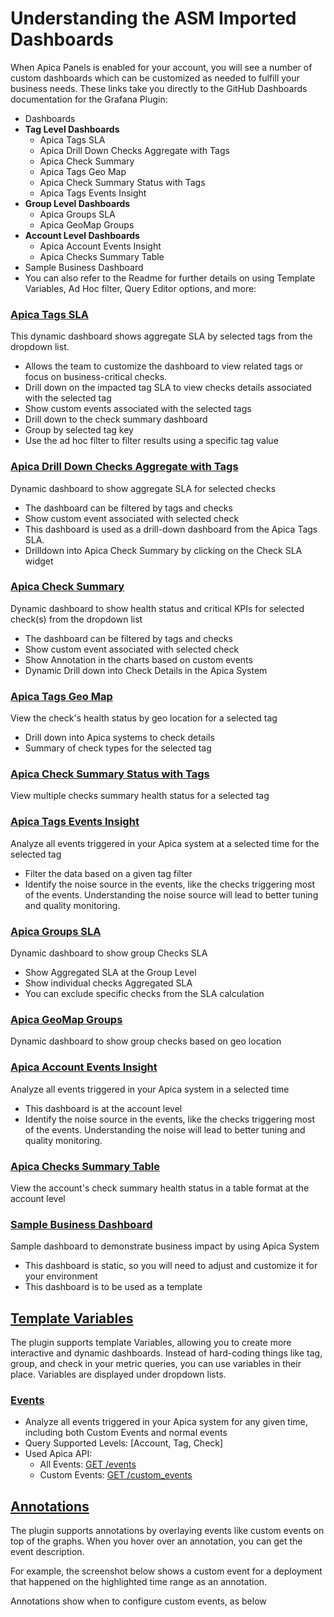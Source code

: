# Understanding the ASM Imported Dashboards

When Apica Panels is enabled for your account, you will see a number of custom dashboards which can be customized as needed to fulfill your business needs. These links take you directly to the GitHub Dashboards documentation for the Grafana Plugin:

* Dashboards
* **Tag Level Dashboards**
  * Apica Tags SLA
  * Apica Drill Down Checks Aggregate with Tags
  * Apica Check Summary
  * Apica Tags Geo Map
  * Apica Check Summary Status with Tags
  * Apica Tags Events Insight
* **Group Level Dashboards**
  * Apica Groups SLA
  * Apica GeoMap Groups
* **Account Level Dashboards**
  * Apica Account Events Insight
  * Apica Checks Summary Table
* Sample Business Dashboard
* You can also refer to the Readme for further details on using Template Variables, Ad Hoc filter, Query Editor options, and more:



### [Apica Tags SLA](https://apicasystem.github.io/apica-grafana/#apica-tags-sla) <a href="#understandingtheasmimporteddashboards-apicatagssla" id="understandingtheasmimporteddashboards-apicatagssla"></a>

This dynamic dashboard shows aggregate SLA by selected tags from the dropdown list.

* Allows the team to customize the dashboard to view related tags or focus on business-critical checks.
* Drill down on the impacted tag SLA to view checks details associated with the selected tag
* Show custom events associated with the selected tags
* Drill down to the check summary dashboard
* Group by selected tag key
* Use the ad hoc filter to filter results using a specific tag value



### [Apica Drill Down Checks Aggregate with Tags](https://apicasystem.github.io/apica-grafana/#apica-drill-down-checks-aggregate-with-tags) <a href="#understandingtheasmimporteddashboards-apicadrilldownchecksaggregatewithtags" id="understandingtheasmimporteddashboards-apicadrilldownchecksaggregatewithtags"></a>

Dynamic dashboard to show aggregate SLA for selected checks

* The dashboard can be filtered by tags and checks
* Show custom event associated with selected check
* This dashboard is used as a drill-down dashboard from the Apica Tags SLA.
* Drilldown into Apica Check Summary by clicking on the Check SLA widget

### [Apica Check Summary](https://apicasystem.github.io/apica-grafana/#apica-check-summary) <a href="#understandingtheasmimporteddashboards-apicachecksummary" id="understandingtheasmimporteddashboards-apicachecksummary"></a>

Dynamic dashboard to show health status and critical KPIs for selected check(s) from the dropdown list

* The dashboard can be filtered by tags and checks
* Show custom event associated with selected check
* Show Annotation in the charts based on custom events
* Dynamic Drill down into Check Details in the Apica System



### [Apica Tags Geo Map](https://apicasystem.github.io/apica-grafana/#apica-tags-geo-map) <a href="#understandingtheasmimporteddashboards-apicatagsgeomap" id="understandingtheasmimporteddashboards-apicatagsgeomap"></a>

View the check's health status by geo location for a selected tag

* Drill down into Apica systems to check details
* Summary of check types for the selected tag



### [Apica Check Summary Status with Tags](https://apicasystem.github.io/apica-grafana/#apica-check-summary-status-with-tags) <a href="#understandingtheasmimporteddashboards-apicachecksummarystatuswithtags" id="understandingtheasmimporteddashboards-apicachecksummarystatuswithtags"></a>

View multiple checks summary health status for a selected tag



### [Apica Tags Events Insight](https://apicasystem.github.io/apica-grafana/#apica-tags-events-insight) <a href="#understandingtheasmimporteddashboards-apicatagseventsinsight" id="understandingtheasmimporteddashboards-apicatagseventsinsight"></a>

Analyze all events triggered in your Apica system at a selected time for the selected tag

* Filter the data based on a given tag filter
* Identify the noise source in the events, like the checks triggering most of the events. Understanding the noise source will lead to better tuning and quality monitoring.



### [Apica Groups SLA](https://apicasystem.github.io/apica-grafana/#apica-groups-sla) <a href="#understandingtheasmimporteddashboards-apicagroupssla" id="understandingtheasmimporteddashboards-apicagroupssla"></a>

Dynamic dashboard to show group Checks SLA

* Show Aggregated SLA at the Group Level
* Show individual checks Aggregated SLA
* You can exclude specific checks from the SLA calculation



### [Apica GeoMap Groups](https://apicasystem.github.io/apica-grafana/#apica-geomap-groups) <a href="#understandingtheasmimporteddashboards-apicageomapgroups" id="understandingtheasmimporteddashboards-apicageomapgroups"></a>

Dynamic dashboard to show group checks based on geo location



### [Apica Account Events Insight](https://apicasystem.github.io/apica-grafana/#apica-account-events-insight) <a href="#understandingtheasmimporteddashboards-apicaaccounteventsinsight" id="understandingtheasmimporteddashboards-apicaaccounteventsinsight"></a>

Analyze all events triggered in your Apica system in a selected time

* This dashboard is at the account level
* Identify the noise source in the events, like the checks triggering most of the events. Understanding the noise will lead to better tuning and quality monitoring.



### [Apica Checks Summary Table](https://apicasystem.github.io/apica-grafana/#apica-checks-summary-table) <a href="#understandingtheasmimporteddashboards-apicacheckssummarytable" id="understandingtheasmimporteddashboards-apicacheckssummarytable"></a>

View the account's check summary health status in a table format at the account level



### [Sample Business Dashboard](https://apicasystem.github.io/apica-grafana/#sample-business-dashboard) <a href="#understandingtheasmimporteddashboards-samplebusinessdashboard" id="understandingtheasmimporteddashboards-samplebusinessdashboard"></a>

Sample dashboard to demonstrate business impact by using Apica System

* This dashboard is static, so you will need to adjust and customize it for your environment
* This dashboard is to be used as a template



## [Template Variables](https://apicasystem.github.io/apica-grafana/#template-variables) <a href="#understandingtheasmimporteddashboards-templatevariables" id="understandingtheasmimporteddashboards-templatevariables"></a>

The plugin supports template Variables, allowing you to create more interactive and dynamic dashboards. Instead of hard-coding things like tag, group, and check in your metric queries, you can use variables in their place. Variables are displayed under dropdown lists.

### [Events](https://apicasystem.github.io/apica-grafana/#events) <a href="#understandingtheasmimporteddashboards-events" id="understandingtheasmimporteddashboards-events"></a>

* Analyze all events triggered in your Apica system for any given time, including both Custom Events and normal events
* Query Supported Levels: \[Account, Tag, Check]
* Used Apica API:
  * All Events: [GET /events](https://api-wpm2.apicasystem.com/v3/help#href-CustomEvents)
  * Custom Events: [GET /custom\_events](https://api-wpm2.apicasystem.com/v3/help#href-CustomEvents)

## [Annotations](https://apicasystem.github.io/apica-grafana/#annotations) <a href="#understandingtheasmimporteddashboards-annotations" id="understandingtheasmimporteddashboards-annotations"></a>

The plugin supports annotations by overlaying events like custom events on top of the graphs. When you hover over an annotation, you can get the event description.

For example, the screenshot below shows a custom event for a deployment that happened on the highlighted time range as an annotation.



Annotations show when to configure custom events, as below

